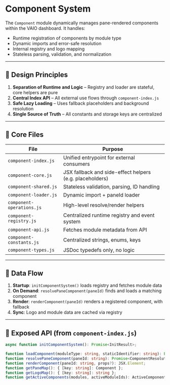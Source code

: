# Component System

The `Component` module dynamically manages pane-rendered components within the VAIO dashboard. It handles:

- Runtime registration of components by module type
- Dynamic imports and error-safe resolution
- Internal registry and logo mapping
- Stateless parsing, validation, and normalization

---

## 🧩 Design Principles

1. **Separation of Runtime and Logic** – Registry and loader are stateful, core helpers are pure
2. **Central Index API** – All external use flows through `component-index.js`
3. **Safe Lazy Loading** – Uses fallback placeholders and background resolution
4. **Single Source of Truth** – All constants and storage keys are centralized

---

## 📁 Core Files

| File | Purpose |
|------|---------|
| `component-index.js`     | Unified entrypoint for external consumers |
| `component-core.js`      | JSX fallback and side-effect helpers (e.g. placeholders) |
| `component-shared.js`    | Stateless validation, parsing, ID handling |
| `component-loader.js`    | Dynamic import + paneId loader |
| `component-operations.js`| High-level resolve/render helpers |
| `component-registry.js`  | Centralized runtime registry and event system |
| `component-api.js`       | Fetches module metadata from API |
| `component-constants.js` | Centralized strings, enums, keys |
| `component-types.js`     | JSDoc typedefs only, no logic |

---

## 🔄 Data Flow

1. **Startup**: `initComponentSystem()` loads registry and fetches module data
2. **On Demand**: `resolvePaneComponent(paneId)` finds and loads a matching component
3. **Render**: `renderComponent(paneId)` renders a registered component, with fallback
4. **Sync**: Logo and module data are cached via registry

---

## 🧪 Exposed API (from `component-index.js`)

```ts
async function initComponentSystem(): Promise<InitResult>;

function loadComponent(moduleType: string, staticIdentifier: string): Promise<Component>;
function resolvePaneComponent(paneId: string): Promise<ComponentResolution | null>;
function renderComponent(paneId: string, props?): JSX.Element;
function getPaneMap(): { [key: string]: Component };
function getLogoMap(): { [key: string]: string };
function getActiveComponents(modules, activeModuleIds): ActiveComponent[];
